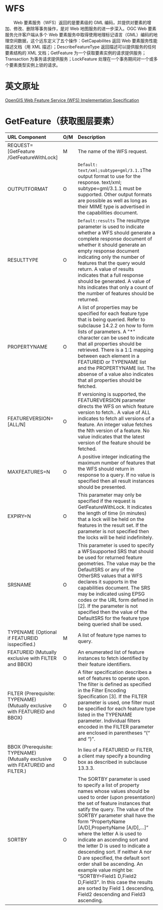 # WFS

&ensp;&ensp;&ensp;&ensp;Web 要素服务（WFS）返回的是要素级的 GML 编码，并提供对要素的增加、修改、删除等事务操作，是对 Web 地图服务的进一步深入。OGC Web 要素服务允许客户端从多个 Web 要素服务中取得使用地理标记语言（GML）编码的地理空间数据，这个远东定义了五个操作：GetCapabilites 返回 Web 要素服务性能描述文档（用 XML 描述）；DescribeFeatureType 返回描述可以提供服务的任何要素结构的 XML 文档；GetFeature 为一个获取要素实例的请求提供服务；Transaction 为事务请求提供服务；LockFeature 处理在一个事务期间对一个或多个要素类型实例上锁的请求。

# 英文原址

[OpenGIS Web Feature Service (WFS) Implementation Specification](https://www.ogc.org/docs/is/)

# GetFeature（获取图层要素）

| URL Component                                                                 | O/M | Description                                                                                                                                                                                                                                                                                                                                                                                                                                                                                                                                                                                                                                   |
| :---------------------------------------------------------------------------- | :-- | :-------------------------------------------------------------------------------------------------------------------------------------------------------------------------------------------------------------------------------------------------------------------------------------------------------------------------------------------------------------------------------------------------------------------------------------------------------------------------------------------------------------------------------------------------------------------------------------------------------------------------------------------- |
| REQUEST=[GetFeature /GetFeatureWithLock]                                      | M   | The name of the WFS request.                                                                                                                                                                                                                                                                                                                                                                                                                                                                                                                                                                                                                  |
| OUTPUTFORMAT                                                                  | O   | `Default: text/xml;subtype=gml/3.1.1`The output format to use for the response. text/xml; subtype=gml/3.1.1 must be supported. Other output formats are possible as well as long as their MIME type is advertised in the capabilities document.                                                                                                                                                                                                                                                                                                                                                                                               |
| RESULTTYPE                                                                    | O   | `Default:results` The resulttype parameter is used to indicate whether a WFS should generate a complete response document of whether it should generate an empty response document indicating only the number of features that the query would return. A value of results indicates that a full response should be generated. A value of hits indicates that only a count of the number of features should be returned.                                                                                                                                                                                                                       |
| PROPERTYNAME                                                                  | O   | A list of properties may be specified for each feature type that is being queried. Refer to subclause 14.2.2 on how to form lists of parameters. A "\*" character can be used to indicate that all properties should be retrieved. There is a 1:1 mapping between each element in a FEATUREID or TYPENAME list and the PROPERTYNAME list. The absense of a value also indicates that all properties should be fetched.                                                                                                                                                                                                                        |
| FEATUREVERSION=[ALL/N]                                                        | O   | If versioning is supported, the FEATUREVERSION parameter directs the WFS on which feature version to fetch.. A value of ALL indicates to fetch all versions of a feature. An integer value fetches the Nth version of a feature. No value indicates that the latest version of the feature should be fetched.                                                                                                                                                                                                                                                                                                                                 |
| MAXFEATURES=N                                                                 | O   | A positive integer indicating the maximum number of features that the WFS should return in response to a query. If no value is specified then all result instances should be presented.                                                                                                                                                                                                                                                                                                                                                                                                                                                       |
| EXPIRY=N                                                                      | O   | This parameter may only be specified if the request is GetFeatureWithLock. It indicates the length of time (in minutes) that a lock will be held on the features in the result set. If the parameter is not specified then the locks will be held indefinitely.                                                                                                                                                                                                                                                                                                                                                                               |
| SRSNAME                                                                       | O   | This parameter is used to specify a WFSsupported SRS that should be used for returned feature geometries. The value may be the DefaultSRS or any of the OtherSRS values that a WFS declares it supports in the capabilities document. The SRS may be indicated using EPSG codes or the URL form defined in [2]. If the parameter is not specified then the value of the DefaultSRS for the feature type being queried shall be used.                                                                                                                                                                                                          |
| TYPENAME (Optional if FEATUREID isspecified.)                                 | M   | A list of feature type names to query.                                                                                                                                                                                                                                                                                                                                                                                                                                                                                                                                                                                                        |
| FEATUREID (Mutually exclusive with FILTER and BBOX)                           | O   | An enumerated list of feature instances to fetch identified by their feature identifiers.                                                                                                                                                                                                                                                                                                                                                                                                                                                                                                                                                     |
| FILTER (Prerequisite: TYPENAME) (Mutually exclusive with FEATUREID and BBOX)  | O   | A filter specification describes a set of features to operate upon. The filter is defined as specified in the Filter Encoding Specification [3]. If the FILTER parameter is used, one filter must be specified for each feature type listed in the TYPENAME parameter. Individual filters encoded in the FILTER parameter are enclosed in parentheses “(“ and “)”.                                                                                                                                                                                                                                                                            |
| BBOX (Prerequisite: TYPENAME) (Mutually exclusive with FEATUREID and FILTER.) | O   | In lieu of a FEATUREID or FILTER, a client may specify a bounding box as described in subclause 13.3.3.                                                                                                                                                                                                                                                                                                                                                                                                                                                                                                                                       |
| SORTBY                                                                        | O   | The SORTBY parameter is used to specify a list of property names whose values should be used to order (upon presentation) the set of feature instances that satify the query. The value of the SORTBY parameter shall have the form “PropertyName [A/D],PropertyName [A/D],…]” where the letter A is used to indicate an ascending sort and the letter D is used to indicate a descending sort. If neither A nor D are specified, the default sort order shall be ascending. An example value might be: “SORTBY=Field1 D,Field2 D,Field3”. In this case the results are sorted by Field 1 descending, Field2 descending and Field3 ascending. |
